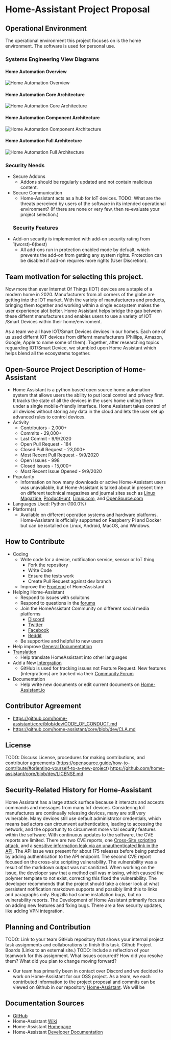 # Home-Assistant Project Proposal

## Operational Environment
The operational environment this project focuses on is the home environment. The software is used for personal use. 
  ### Systems Engineering View Diagrams
  #### Home Automation Overview
![Home Automation Overview](/images/home_automation_landscape.svg)
  #### Home Automation Core Architecture
![Home Automation Core Architecture](/images/ha_architecture.svg)
  #### Home Automation Component Architecture
![Home Automation Component Architecture](/images/component_interaction.png)
  #### Home Automation Full Architecture
![Home Automation Full Architecture](/images/ha_full_architecture.png)
  ### Security Needs
- Secure Addons
  - Addons should be regularly updated and not contain malicious content.
- Secure Communication
  - Home-Assistant acts as a hub for IoT devices. 
TODO: What are the threats perceived by users of the software in its intended operational environment? (If there are none or very few, then re-evaluate your project selection.)
  ### Security Features
- Add-on security is implemented with add-on security rating from 1(worst)-6(best)
  - All add-ons run in protection enabled mode by defualt, which prevents the add-on from getting any system rights. Protection can be disabled if add-on requires more rights (User Discretion).

## Team motivation for selecting this project.
Now more than ever Internet Of Things (IOT) devices are a staple of a modern home in 2020. Manufacturers from all corners of the globe are getting into the IOT market. With the variety of manufacturers and products, bringing them together and working within a single ecosystem makes the user experience alot better. Home Assistant helps bridge the gap between these differnt manufactures and enables users to use a variety of IOT /Smart Devices within their home/enviroment. 

As a team we all have IOT/Smart Devices  devices in our homes. Each one of us used differnt IOT devices from differnt manufacturers (Phillips, Amazon, Google, Apple to name some of them). Together, after researching topics reguarding IOT/Smart Device, we stumbled upon Home Assistant which helps blend all the ecosystems together.

## Open-Source Project Description of Home-Assistant 
- Home Assistant is a python based open source home automation system that allows users the ability to put local control and privacy first. It tracks the state of all the devices in the users home uniting them under a single mobile-friendly interface. Home Assistant takes control of all devices without storing any data in the cloud and lets the user set up advanced rules to control devices. 
- Activity
  - Contributors - 2,000+
  - Commits - 29,000+
  - Last Commit - 9/9/2020
  - Open Pull Request - 184
  - Closed Pull Request - 23,000+
  - Most Recent Pull Request - 9/9/2020
  - Open Issues - 998
  - Closed Issues - 15,000+
  - Most Recent Issue Opened - 9/9/2020
- Popularity
  - Information on how many downloads or active Home-Assistant users was unavailable, but Home-Assistant is talked about in present time on different technical magazines and journal sites such as [Linux Magazine](https://www.linux-magazine.com/Issues/2017/203/Home-Assistant), [ProductHunt](https://www.producthunt.com/posts/home-assistant), [Linux.com](https://www.linux.com/news/home-assistant-python-approach-home-automation-video/), and [OpenSource.com](https://opensource.com/article/17/7/home-automation-primer)
- Languages Used: Python (100.0%)
- Platform(s)
  - Available on different operation systems and hardware platforms. Home-Assistant is officially supported on Raspberry Pi and Docker but can be isntalled on Linux, Android, MacOS, and Windows.
    
 ## How to Contribute
  - Coding
    - Write code for a device, notification service, sensor or IoT thing
      - Fork the repository
      - Write Code
      - Ensure the tests work
      - Create Pull Request against dev branch
    - Improve the [Frontend](https://developers.home-assistant.io/docs/frontend/) of HomeAssistant
  - Helping Home-Assistant
    - Respond to issues with soluitons
    - Respond to questions in the [forums](https://community.home-assistant.io/)
    - Join the HomeAssistant Community on different social media platforms
      - [Discord](https://discord.com/invite/c5DvZ4e)
      - [Twitter](https://twitter.com/home_assistant)
      - [Facebook](https://www.facebook.com/homeassistantio)
      - [Reddit](https://www.reddit.com/r/homeassistant)
    - Be supportive and helpful to new users
  - Help improve [General Documentation](https://developers.home-assistant.io/docs/documenting/standards)
  - [Translation](https://developers.home-assistant.io/docs/translations)
    - Help translate HomeAssistant into other languages
  - Add a New [Intergration](https://developers.home-assistant.io/docs/development_index/)
    - GitHub is used for tracking issues not Feature Request. New features (intergrations) are tracked via their [Community Forum](https://community.home-assistant.io/c/feature-requests)
  - Documentation
    - Help write new documents or edit current documents on [Home-Assistant.io](https://www.home-assistant.io/)
    
 ## Contributor Agreement
- https://github.com/home-assistant/core/blob/dev/CODE_OF_CONDUCT.md
- https://github.com/home-assistant/core/blob/dev/CLA.md

 ## License 
TODO: Discuss License, procedures for making contributions, and contributor agreements (https://opensource.guide/how-to-contribute/#orienting-yourself-to-a-new-project)
  https://github.com/home-assistant/core/blob/dev/LICENSE.md

## Security-Related History for Home-Assistant
Home Assistant has a large attack surface because it interacts and accepts commands and messages from many IoT devices. Considering IoT manufactures are continually releasing devices, many are still very vulnerable. Many devices still use default administrator credentials, which means bad actors can circumvent authentication, leading to accessing the network, and the opportunity to circumvent more vital security features within the software. With continuous updates to the software, the CVE reports are limited. There are two CVE reports, one [Cross-Site scripting attack](https://cve.mitre.org/cgi-bin/cvename.cgi?name=CVE-2017-16782), and a [sensitive information leak via an unauthenticated link in the API](https://cve.mitre.org/cgi-bin/cvename.cgi?name=CVE-2018-21019). The API issue was present for about 175 releases before being patched by adding authentication to the API endpoint. The second CVE report focused on the cross-site scripting vulnerability. The vulnerability was a result of the markdown output was not sanitized. When working on the issue, the developer saw that a method call was missing, which caused the polymer template to not exist, correcting this fixed the vulnerability. The developer recommends that the project should take a closer look at what persistent notification markdown supports and possibly limit this to links and paragraphs only. Bugzilla had some installation bugs, but no vulnerability reports. The Development of Home Assistant primarily focuses on adding new features and fixing bugs. There are a few security updates, like adding VPN integration. 

## Planning and Contribution
TODO: Link to your team GitHub repository that shows your internal project task assignments and collaborations to finish this task. 
Github Project Boards (Links to an external site.)
TODO: Include a reflection of your teamwork for this assignment. What issues occurred? How did you resolve them? What did you plan to change moving forward? 
  - Our team has primarily been in contact over Discord and we decided to work on Home-Assistant for our OSS project. As a team, we each contributed information to the project proposal and commits can be viewed on Github in our repository [Home-Assistant](https://github.com/Chrs987/HomeAssistant/issues). We will be 

## Documentation Sources
 - [GitHub](https://github.com/home-assistant/core/blob/dev/README.rst)
 - Home-Assistant [Wiki](https://www.home-assistant.io/docs/)
 - Home-Assistant [Homepage](https://www.home-assistant.io/)
 - Home-Assistant [Developer Documentation](https://developers.home-assistant.io/)

